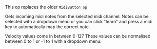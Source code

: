 This op replaces the older `MidiButton op`

Gets incoming midi notes from the selected midi channel.
Notes can be selected with a dropdown menu or you can click "learn" and press a midi key to automatically map the correct note.

Velocity values come in between 0-127
These values can be normalised between 
0 to 1 or -1 to 1 with a dropdown menu.

